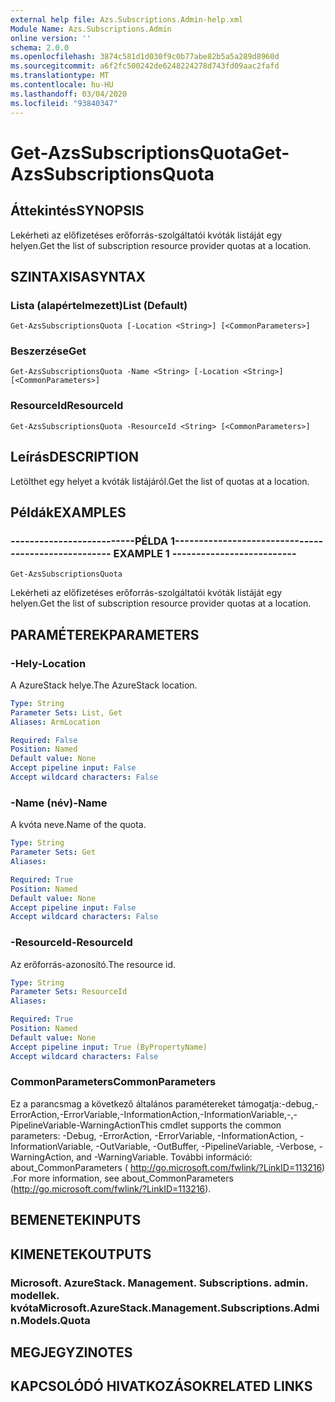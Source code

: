 ```yaml
---
external help file: Azs.Subscriptions.Admin-help.xml
Module Name: Azs.Subscriptions.Admin
online version: ''
schema: 2.0.0
ms.openlocfilehash: 3874c581d1d030f9c0b77abe82b5a5a289d8960d
ms.sourcegitcommit: a6f2fc500242de6248224278d743fd09aac2fafd
ms.translationtype: MT
ms.contentlocale: hu-HU
ms.lasthandoff: 03/04/2020
ms.locfileid: "93840347"
---
```

# <span data-ttu-id="3e3d0-101">Get-AzsSubscriptionsQuota</span><span class="sxs-lookup"><span data-stu-id="3e3d0-101">Get-AzsSubscriptionsQuota</span></span>

## <span data-ttu-id="3e3d0-102">Áttekintés</span><span class="sxs-lookup"><span data-stu-id="3e3d0-102">SYNOPSIS</span></span>
<span data-ttu-id="3e3d0-103">Lekérheti az előfizetéses erőforrás-szolgáltatói kvóták listáját egy helyen.</span><span class="sxs-lookup"><span data-stu-id="3e3d0-103">Get the list of subscription resource provider quotas at a location.</span></span>

## <span data-ttu-id="3e3d0-104">SZINTAXISA</span><span class="sxs-lookup"><span data-stu-id="3e3d0-104">SYNTAX</span></span>

### <span data-ttu-id="3e3d0-105">Lista (alapértelmezett)</span><span class="sxs-lookup"><span data-stu-id="3e3d0-105">List (Default)</span></span>
```
Get-AzsSubscriptionsQuota [-Location <String>] [<CommonParameters>]
```

### <span data-ttu-id="3e3d0-106">Beszerzése</span><span class="sxs-lookup"><span data-stu-id="3e3d0-106">Get</span></span>
```
Get-AzsSubscriptionsQuota -Name <String> [-Location <String>] [<CommonParameters>]
```

### <span data-ttu-id="3e3d0-107">ResourceId</span><span class="sxs-lookup"><span data-stu-id="3e3d0-107">ResourceId</span></span>
```
Get-AzsSubscriptionsQuota -ResourceId <String> [<CommonParameters>]
```

## <span data-ttu-id="3e3d0-108">Leírás</span><span class="sxs-lookup"><span data-stu-id="3e3d0-108">DESCRIPTION</span></span>
<span data-ttu-id="3e3d0-109">Letölthet egy helyet a kvóták listájáról.</span><span class="sxs-lookup"><span data-stu-id="3e3d0-109">Get the list of quotas at a location.</span></span>

## <span data-ttu-id="3e3d0-110">Példák</span><span class="sxs-lookup"><span data-stu-id="3e3d0-110">EXAMPLES</span></span>

### <span data-ttu-id="3e3d0-111">--------------------------PÉLDA 1--------------------------</span><span class="sxs-lookup"><span data-stu-id="3e3d0-111">-------------------------- EXAMPLE 1 --------------------------</span></span>
```
Get-AzsSubscriptionsQuota
```

<span data-ttu-id="3e3d0-112">Lekérheti az előfizetéses erőforrás-szolgáltatói kvóták listáját egy helyen.</span><span class="sxs-lookup"><span data-stu-id="3e3d0-112">Get the list of subscription resource provider quotas at a location.</span></span>

## <span data-ttu-id="3e3d0-113">PARAMÉTEREK</span><span class="sxs-lookup"><span data-stu-id="3e3d0-113">PARAMETERS</span></span>

### <span data-ttu-id="3e3d0-114">-Hely</span><span class="sxs-lookup"><span data-stu-id="3e3d0-114">-Location</span></span>
<span data-ttu-id="3e3d0-115">A AzureStack helye.</span><span class="sxs-lookup"><span data-stu-id="3e3d0-115">The AzureStack location.</span></span>

```yaml
Type: String
Parameter Sets: List, Get
Aliases: ArmLocation

Required: False
Position: Named
Default value: None
Accept pipeline input: False
Accept wildcard characters: False
```

### <span data-ttu-id="3e3d0-116">-Name (név)</span><span class="sxs-lookup"><span data-stu-id="3e3d0-116">-Name</span></span>
<span data-ttu-id="3e3d0-117">A kvóta neve.</span><span class="sxs-lookup"><span data-stu-id="3e3d0-117">Name of the quota.</span></span>

```yaml
Type: String
Parameter Sets: Get
Aliases: 

Required: True
Position: Named
Default value: None
Accept pipeline input: False
Accept wildcard characters: False
```

### <span data-ttu-id="3e3d0-118">-ResourceId</span><span class="sxs-lookup"><span data-stu-id="3e3d0-118">-ResourceId</span></span>
<span data-ttu-id="3e3d0-119">Az erőforrás-azonosító.</span><span class="sxs-lookup"><span data-stu-id="3e3d0-119">The resource id.</span></span>

```yaml
Type: String
Parameter Sets: ResourceId
Aliases: 

Required: True
Position: Named
Default value: None
Accept pipeline input: True (ByPropertyName)
Accept wildcard characters: False
```

### <span data-ttu-id="3e3d0-120">CommonParameters</span><span class="sxs-lookup"><span data-stu-id="3e3d0-120">CommonParameters</span></span>
<span data-ttu-id="3e3d0-121">Ez a parancsmag a következő általános paramétereket támogatja:-debug,-ErrorAction,-ErrorVariable,-InformationAction,-InformationVariable,-,-PipelineVariable-WarningAction</span><span class="sxs-lookup"><span data-stu-id="3e3d0-121">This cmdlet supports the common parameters: -Debug, -ErrorAction, -ErrorVariable, -InformationAction, -InformationVariable, -OutVariable, -OutBuffer, -PipelineVariable, -Verbose, -WarningAction, and -WarningVariable.</span></span> <span data-ttu-id="3e3d0-122">További információ: about_CommonParameters ( http://go.microsoft.com/fwlink/?LinkID=113216) .</span><span class="sxs-lookup"><span data-stu-id="3e3d0-122">For more information, see about_CommonParameters (http://go.microsoft.com/fwlink/?LinkID=113216).</span></span>

## <span data-ttu-id="3e3d0-123">BEMENETEK</span><span class="sxs-lookup"><span data-stu-id="3e3d0-123">INPUTS</span></span>

## <span data-ttu-id="3e3d0-124">KIMENETEK</span><span class="sxs-lookup"><span data-stu-id="3e3d0-124">OUTPUTS</span></span>

### <span data-ttu-id="3e3d0-125">Microsoft. AzureStack. Management. Subscriptions. admin. modellek. kvóta</span><span class="sxs-lookup"><span data-stu-id="3e3d0-125">Microsoft.AzureStack.Management.Subscriptions.Admin.Models.Quota</span></span>

## <span data-ttu-id="3e3d0-126">MEGJEGYZI</span><span class="sxs-lookup"><span data-stu-id="3e3d0-126">NOTES</span></span>

## <span data-ttu-id="3e3d0-127">KAPCSOLÓDÓ HIVATKOZÁSOK</span><span class="sxs-lookup"><span data-stu-id="3e3d0-127">RELATED LINKS</span></span>

